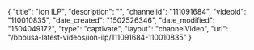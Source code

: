{
    "title": "Ion ILP",
    "description": "",
    "channelid": "111091684",
    "videoid": "110010835",
    "date_created": "1502526346",
    "date_modified": "1504049172",
    "type": "captivate",
    "layout": "channelVideo",
    "url": "\/bbbusa-latest-videos\/ion-ilp\/111091684-110010835"
}